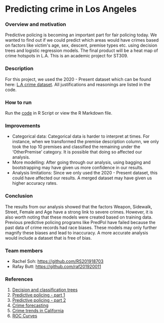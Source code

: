 # Predicting crime in Los Angeles

### Overview and motivation
Predictive policing is becoming an important part for fair policing today. We wanted to find out if we could predict which areas would have crimes based on factors like victim's age, sex, descent, premise types etc. using decision trees and logistic regression models. The final product will be a heat map of crime hotspots in L.A. This is an academic project for ST309.

### Description
For this project, we used the 2020 - Present dataset which can be found here: [L.A crime dataset](https://www.google.com/url?q=https://www.kaggle.com/sumaiaparveenshupti/los-angeles-crime-data-20102020&sa=D&source=docs&ust=1643133381116420&usg=AOvVaw0W60bzck7ApMThjB2a5D1W). All justifications and reasonings are listed in the code.

### How to run
Run the [code](https://github.com/RS201918703/ST309-R-Project/blob/main/Full%20Code%20V2.R) in R Script or view the R Markdown file.

### Improvements
- Categorical data: Categorical data is harder to interpret at times. For instance, when we transformed the premise description column, we only took the top 10 premises and classified the remaining under the ‘OtherPremise’ category. It is possible that doing so affected our analysis.
- More modelling: After going through our analysis, using bagging and bootstrapping may have given us more confidence in our results.
- Analysis limitations: Since we only used the 2020 - Present dataset, this could have affected our results. A merged dataset may have given us higher accuracy rates.

### Conclusion
The results from our analysis showed that the factors Weapon, Sidewalk, Street, Female and Age have a strong link to severe crimes. However, it is also worth noting that these models were created based on training data. Previous predictive policing programs like PredPol have failed because the past data of crime records had race biases. These models may only further magnify these biases and lead to inaccuracy. A more accurate analysis would include a dataset that is free of bias.

### Team members
- Rachel Soh: https://github.com/RS201918703
- Rafay Butt: https://github.com/raf201920011

### References
1. [Decision and classification trees](https://www.datacamp.com/community/tutorials/decision-trees-R)
2. [Predictive policing - part 1](https://www.liberties.eu/en/stories/predictive-policing/43679)
3. [Predictive policing - part 2](https://www.rand.org/content/dam/rand/pubs/research_briefs/RB9700/RB9735/RAND_RB9735.pdf)
4. [Crime forecasting](https://vciba.springeropen.com/articles/10.1186/s42492-021-00075-z#:~:text=Crime%20forecasting%20refers%20to%20the,record%20some%20unusual%20illegal%20activity.)
5. [Crime trends in California](https://www.ppic.org/publication/crime-trends-in-california/)
6. [ROC Curves](https://www.displayr.com/what-is-a-roc-curve-how-to-interpret-it/)
